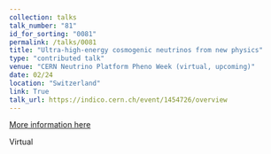 ```yaml
---
collection: talks
talk_number: "81"
id_for_sorting: "0081"
permalink: /talks/0081
title: "Ultra-high-energy cosmogenic neutrinos from new physics" 
type: "contributed talk"
venue: "CERN Neutrino Platform Pheno Week (virtual, upcoming)"
date: 02/24
location: "Switzerland"
link: True 
talk_url: https://indico.cern.ch/event/1454726/overview 
---
```


[More information here](https://indico.cern.ch/event/1454726/overview)

Virtual
